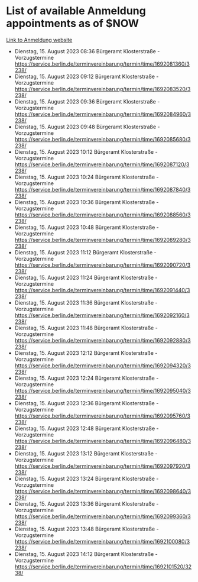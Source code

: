 # List of available Anmeldung appointments as of $NOW
[Link to Anmeldung website](https://service.berlin.de/terminvereinbarung/termin/tag.php?termin=1&anliegen[]=120686&dienstleisterlist=122210,122217,327316,122219,327312,122227,327314,122231,327346,122243,327348,122254,122252,329742,122260,329745,122262,329748,122271,327278,122273,327274,122277,327276,330436,122280,327294,122282,327290,122284,327292,122291,327270,122285,327266,122286,327264,122296,327268,150230,329760,122297,327286,122294,327284,122312,329763,122314,329775,122304,327330,122311,327334,122309,327332,317869,122281,327352,122279,329772,122283,122276,327324,122274,327326,122267,329766,122246,327318,122251,327320,122257,327322,122208,327298,122226,327300&herkunft=http%3A%2F%2Fservice.berlin.de%2Fdienstleistung%2F120686%2F)
- Dienstag, 15. August 2023 08:36 Bürgeramt Klosterstraße - Vorzugstermine https://service.berlin.de/terminvereinbarung/termin/time/1692081360/3238/
- Dienstag, 15. August 2023 09:12 Bürgeramt Klosterstraße - Vorzugstermine https://service.berlin.de/terminvereinbarung/termin/time/1692083520/3238/
- Dienstag, 15. August 2023 09:36 Bürgeramt Klosterstraße - Vorzugstermine https://service.berlin.de/terminvereinbarung/termin/time/1692084960/3238/
- Dienstag, 15. August 2023 09:48 Bürgeramt Klosterstraße - Vorzugstermine https://service.berlin.de/terminvereinbarung/termin/time/1692085680/3238/
- Dienstag, 15. August 2023 10:12 Bürgeramt Klosterstraße - Vorzugstermine https://service.berlin.de/terminvereinbarung/termin/time/1692087120/3238/
- Dienstag, 15. August 2023 10:24 Bürgeramt Klosterstraße - Vorzugstermine https://service.berlin.de/terminvereinbarung/termin/time/1692087840/3238/
- Dienstag, 15. August 2023 10:36 Bürgeramt Klosterstraße - Vorzugstermine https://service.berlin.de/terminvereinbarung/termin/time/1692088560/3238/
- Dienstag, 15. August 2023 10:48 Bürgeramt Klosterstraße - Vorzugstermine https://service.berlin.de/terminvereinbarung/termin/time/1692089280/3238/
- Dienstag, 15. August 2023 11:12 Bürgeramt Klosterstraße - Vorzugstermine https://service.berlin.de/terminvereinbarung/termin/time/1692090720/3238/
- Dienstag, 15. August 2023 11:24 Bürgeramt Klosterstraße - Vorzugstermine https://service.berlin.de/terminvereinbarung/termin/time/1692091440/3238/
- Dienstag, 15. August 2023 11:36 Bürgeramt Klosterstraße - Vorzugstermine https://service.berlin.de/terminvereinbarung/termin/time/1692092160/3238/
- Dienstag, 15. August 2023 11:48 Bürgeramt Klosterstraße - Vorzugstermine https://service.berlin.de/terminvereinbarung/termin/time/1692092880/3238/
- Dienstag, 15. August 2023 12:12 Bürgeramt Klosterstraße - Vorzugstermine https://service.berlin.de/terminvereinbarung/termin/time/1692094320/3238/
- Dienstag, 15. August 2023 12:24 Bürgeramt Klosterstraße - Vorzugstermine https://service.berlin.de/terminvereinbarung/termin/time/1692095040/3238/
- Dienstag, 15. August 2023 12:36 Bürgeramt Klosterstraße - Vorzugstermine https://service.berlin.de/terminvereinbarung/termin/time/1692095760/3238/
- Dienstag, 15. August 2023 12:48 Bürgeramt Klosterstraße - Vorzugstermine https://service.berlin.de/terminvereinbarung/termin/time/1692096480/3238/
- Dienstag, 15. August 2023 13:12 Bürgeramt Klosterstraße - Vorzugstermine https://service.berlin.de/terminvereinbarung/termin/time/1692097920/3238/
- Dienstag, 15. August 2023 13:24 Bürgeramt Klosterstraße - Vorzugstermine https://service.berlin.de/terminvereinbarung/termin/time/1692098640/3238/
- Dienstag, 15. August 2023 13:36 Bürgeramt Klosterstraße - Vorzugstermine https://service.berlin.de/terminvereinbarung/termin/time/1692099360/3238/
- Dienstag, 15. August 2023 13:48 Bürgeramt Klosterstraße - Vorzugstermine https://service.berlin.de/terminvereinbarung/termin/time/1692100080/3238/
- Dienstag, 15. August 2023 14:12 Bürgeramt Klosterstraße - Vorzugstermine https://service.berlin.de/terminvereinbarung/termin/time/1692101520/3238/
